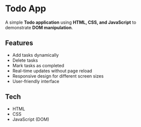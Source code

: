 # Todo App

A simple **Todo application** using **HTML, CSS, and JavaScript** to demonstrate **DOM manipulation**.

## Features

- Add tasks dynamically  
- Delete tasks  
- Mark tasks as completed  
- Real-time updates without page reload  
- Responsive design for different screen sizes  
- User-friendly interface  

## Tech

- HTML  
- CSS  
- JavaScript (DOM)  



